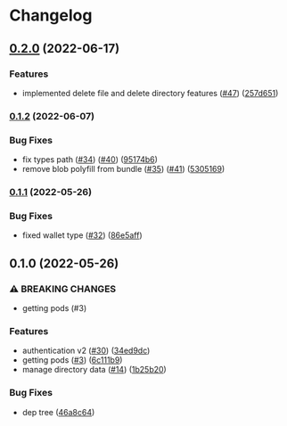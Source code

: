 # Changelog

## [0.2.0](https://www.github.com/fairDataSociety/fdp-storage/compare/v0.1.2...v0.2.0) (2022-06-17)


### Features

* implemented delete file and delete directory features ([#47](https://www.github.com/fairDataSociety/fdp-storage/issues/47)) ([257d651](https://www.github.com/fairDataSociety/fdp-storage/commit/257d651523991b988c423470e48e2a89dad68143))

### [0.1.2](https://www.github.com/fairDataSociety/fdp-storage/compare/v0.1.1...v0.1.2) (2022-06-07)


### Bug Fixes

* fix types path ([#34](https://www.github.com/fairDataSociety/fdp-storage/issues/34)) ([#40](https://www.github.com/fairDataSociety/fdp-storage/issues/40)) ([95174b6](https://www.github.com/fairDataSociety/fdp-storage/commit/95174b62cb53dd6c263cc105f4a74646b2cf70fc))
* remove blob polyfill from bundle ([#35](https://www.github.com/fairDataSociety/fdp-storage/issues/35)) ([#41](https://www.github.com/fairDataSociety/fdp-storage/issues/41)) ([5305169](https://www.github.com/fairDataSociety/fdp-storage/commit/5305169ef937e2b613aaf5b777fe120441dc5698))

### [0.1.1](https://www.github.com/fairDataSociety/fdp-storage/compare/v0.1.0...v0.1.1) (2022-05-26)


### Bug Fixes

* fixed wallet type ([#32](https://www.github.com/fairDataSociety/fdp-storage/issues/32)) ([86e5aff](https://www.github.com/fairDataSociety/fdp-storage/commit/86e5aff737de5c7ae56959c3b294ddda7e53d615))

## 0.1.0 (2022-05-26)


### ⚠ BREAKING CHANGES

* getting pods (#3)

### Features

* authentication v2 ([#30](https://www.github.com/fairDataSociety/fdp-storage/issues/30)) ([34ed9dc](https://www.github.com/fairDataSociety/fdp-storage/commit/34ed9dc01d870cc8283b2a0793c69e67ba00e57b))
* getting pods ([#3](https://www.github.com/fairDataSociety/fdp-storage/issues/3)) ([6c111b9](https://www.github.com/fairDataSociety/fdp-storage/commit/6c111b939dde65aa1a87c2c4b02a484c2ef8ab2d))
* manage directory data ([#14](https://www.github.com/fairDataSociety/fdp-storage/issues/14)) ([1b25b20](https://www.github.com/fairDataSociety/fdp-storage/commit/1b25b201c99cf9c13a1a2bf1b2504ff0707a954e))


### Bug Fixes

* dep tree ([46a8c64](https://www.github.com/fairDataSociety/fdp-storage/commit/46a8c641381900e6d2633634ac210dd6fcbf514d))
